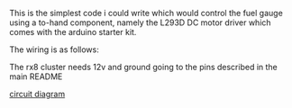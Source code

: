 This is the simplest code i could write which would control the fuel gauge 
using a to-hand component, namely the L293D DC motor driver which comes with the arduino 
starter kit.

The wiring is as follows:

The rx8 cluster needs 12v and ground going to the pins described in the main README

[circuit diagram](arduino_wiring.png)
